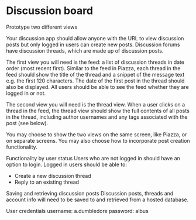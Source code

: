 # Discussion board

Prototype two different views

Your discussion app should allow anyone with the URL to view discussion posts but only logged in users can create new posts. Discussion forums have discussion ​threads​, which are made up of discussion ​posts.​

The first view you will need is the ​feed​: a list of discussion threads in date order (most recent first). Similar to the feed in Piazza, each thread in the feed should show the title of the thread and a snippet of the message text e.g. the first 120 characters. The date of the first post in the thread should also be displayed. All users should be able to see the feed whether they are logged in or not.

The second view you will need is the ​thread view​. When a user clicks on a thread in the feed, the thread view should show the full contents of all posts in the thread, including author usernames and any tags associated with the post (see below).

You may choose to show the two views on the same screen, like Piazza, or on separate screens.
You may also choose how to incorporate post creation functionality.

Functionality by user status
Users who are not logged​ in should have an option to login.
Logged in users​ should be able to:
- Create a new discussion thread
- Reply to an existing thread

Saving and retrieving discussion posts
Discussion posts, threads and account info will need to be saved to and retrieved from a hosted database. 


User credentials
username: a.dumbledore
password: albus
